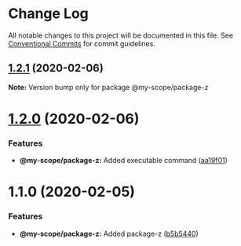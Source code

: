 # Change Log

All notable changes to this project will be documented in this file.
See [Conventional Commits](https://conventionalcommits.org) for commit guidelines.

## [1.2.1](https://github.com/hrafnkellbaldurs/lerna-yarn-workspaces-monorepo/compare/@my-scope/package-z@1.2.0...@my-scope/package-z@1.2.1) (2020-02-06)

**Note:** Version bump only for package @my-scope/package-z





# [1.2.0](https://github.com/hrafnkellbaldurs/lerna-yarn-workspaces-monorepo/compare/@my-scope/package-z@1.1.0...@my-scope/package-z@1.2.0) (2020-02-06)


### Features

* **@my-scope/package-z:** Added executable command ([aa19f01](https://github.com/hrafnkellbaldurs/lerna-yarn-workspaces-monorepo/commit/aa19f01faed5a4f452685794b9689f401ca0ac72))





# 1.1.0 (2020-02-05)


### Features

* **@my-scope/package-z:** Added package-z ([b5b5440](https://github.com/hrafnkellbaldurs/lerna-yarn-workspaces-monorepo/commit/b5b544063fccbfb3078a97577fe9267a78d7566a))
